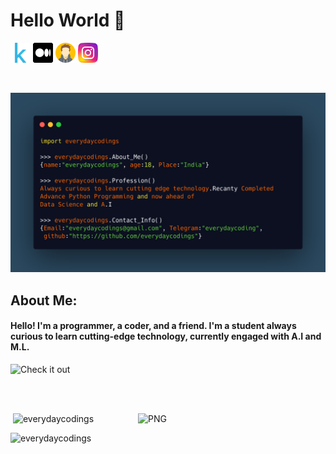 # Hello World 🙏

[![Kaggle](https://github.com/everydaycodings/everydaycodings/blob/master/images/kaggle.png?raw=true)](https://www.kaggle.com/everydaycodings)
[![Medium](https://github.com/everydaycodings/everydaycodings/blob/master/images/medium.png?raw=true)](https://everydaycodings.medium.com)
[![Portfolio](https://github.com/everydaycodings/everydaycodings/blob/master/images/avatar.png?raw=true)](https://www.everydaycodings.me/)
[![Instagram](https://github.com/everydaycodings/everydaycodings/blob/master/images/instagram-sketched.png?raw=true)](https://www.instagram.com/everydaycodings)

<br>

![About Me](https://github.com/everydaycodings/everydaycodings/blob/master/AboutMe.png)

## About Me:
#### Hello! I'm a programmer, a coder, and a friend. I'm a student always curious to learn cutting-edge technology, currently engaged with A.I and M.L.

![Check it out](https://forthebadge.com/images/badges/check-it-out.svg)

<br> <br> <be>

<img align="right" alt="PNG" src="https://github.com/Vanshikapandey30/Vanshikapandey30/blob/main/assets/img/cat.png" width="300" height="300" />

<img alt="" src="https://github-readme-stats.vercel.app/api?username=everydaycodings&theme=dark&count_private=true&show_icons=true&hide_border=true" />
<img src="https://github-readme-stats.vercel.app/api/top-langs?username=everydaycodings&theme=dark&show_icons=true&locale=en&layout=compact" alt="everydaycodings" />


<p><img src="https://github-readme-streak-stats.herokuapp.com/?user=everydaycodings&theme=dark" alt="everydaycodings" /></p>
